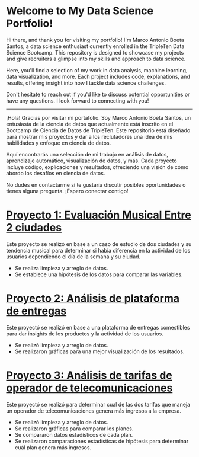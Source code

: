 # Welcome to My Data Science Portfolio!

Hi there, and thank you for visiting my portfolio! I'm Marco Antonio Boeta Santos, a data science enthusiast currently enrolled in the TripleTen Data Science Bootcamp. This repository is designed to showcase my projects and give recruiters a glimpse into my skills and approach to data science. 

Here, you'll find a selection of my work in data analysis, machine learning, data visualization, and more. Each project includes code, explanations, and results, offering insight into how I tackle data science challenges.

Don't hesitate to reach out if you'd like to discuss potential opportunities or have any questions. I look forward to connecting with you!

----------------------------------------------------------
¡Hola! Gracias por visitar mi portafolio. Soy Marco Antonio Boeta Santos, un entusiasta de la ciencia de datos que actualmente está inscrito en el Bootcamp de Ciencia de Datos de TripleTen. Este repositorio está diseñado para mostrar mis proyectos y dar a los reclutadores una idea de mis habilidades y enfoque en ciencia de datos.

Aquí encontrarás una selección de mi trabajo en análisis de datos, aprendizaje automático, visualización de datos, y más. Cada proyecto incluye código, explicaciones y resultados, ofreciendo una visión de cómo abordo los desafíos en ciencia de datos.

No dudes en contactarme si te gustaría discutir posibles oportunidades o tienes alguna pregunta. ¡Espero conectar contigo!

# [Proyecto 1: Evaluación Musical Entre 2 ciudades](https://github.com/MarcoBoeta/marco-s_portfolio/blob/main/sprint2/Evaluaci%C3%B3n%20Musical%20entre%202%20ciudades.ipynb)

Este proyecto se realizó en base a un caso de estudio de dos ciudades y su tendencia musical para determinar si había diferencia en la actividad de los usuarios dependiendo el día de la semana y su ciudad.

* Se realiza limpieza y arreglo de datos.
* Se establece una hipótesis de los datos para comparar las variables.


# [Proyecto 2: Análisis de plataforma de entregas](https://github.com/MarcoBoeta/marco-s_portfolio/blob/main/sprint3/An%C3%A1lisis%20de%20plataforma%20de%20entregas.ipynb)

Este proyectó se realizó en base a una plataforma de entregas comestibles para dar insights de los productos y la actividad de los usuarios.

* Se realizó limpieza y arreglo de datos.
* Se realizaron gráficas para una mejor visualización de los resultados.


# [Proyecto 3: Análisis de tarifas de operador de telecomunicaciones](https://github.com/MarcoBoeta/marco-s_portfolio/blob/main/sprint4/An%C3%A1lisis%20de%20tarifas%20de%20operador%20de%20telecomunicaciones.ipynb)

Este proyectó se realizó para determinar cual de las dos tarifas que maneja un operador de telecomunicaciones genera más ingresos a la empresa.

* Se realizó limpieza y arreglo de datos.
* Se realizaron gráficas para comparar los planes.
* Se compararon datos estadísticos de cada plan.
* Se realizaron comparaciones estadísticas de hipótesis para determinar cuál plan genera más ingresos.
